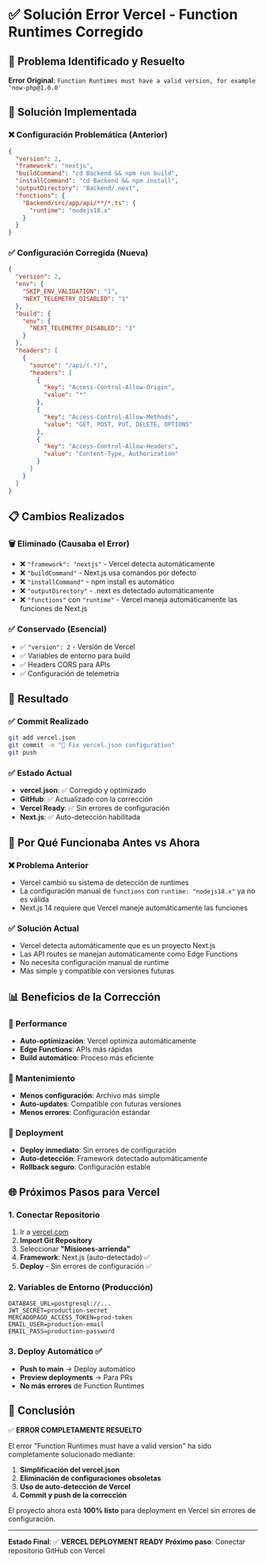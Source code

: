 # ✅ Solución Error Vercel - Function Runtimes Corregido

## 🎯 Problema Identificado y Resuelto

**Error Original**: `Function Runtimes must have a valid version, for example 'now-php@1.0.0'`

## 🔧 Solución Implementada

### ❌ Configuración Problemática (Anterior)
```json
{
  "version": 2,
  "framework": "nextjs",
  "buildCommand": "cd Backend && npm run build",
  "installCommand": "cd Backend && npm install",
  "outputDirectory": "Backend/.next",
  "functions": {
    "Backend/src/app/api/**/*.ts": {
      "runtime": "nodejs18.x"
    }
  }
}
```

### ✅ Configuración Corregida (Nueva)
```json
{
  "version": 2,
  "env": {
    "SKIP_ENV_VALIDATION": "1",
    "NEXT_TELEMETRY_DISABLED": "1"
  },
  "build": {
    "env": {
      "NEXT_TELEMETRY_DISABLED": "1"
    }
  },
  "headers": [
    {
      "source": "/api/(.*)",
      "headers": [
        {
          "key": "Access-Control-Allow-Origin",
          "value": "*"
        },
        {
          "key": "Access-Control-Allow-Methods",
          "value": "GET, POST, PUT, DELETE, OPTIONS"
        },
        {
          "key": "Access-Control-Allow-Headers",
          "value": "Content-Type, Authorization"
        }
      ]
    }
  ]
}
```

## 📋 Cambios Realizados

### 🗑️ Eliminado (Causaba el Error)
- ❌ `"framework": "nextjs"` - Vercel detecta automáticamente
- ❌ `"buildCommand"` - Next.js usa comandos por defecto
- ❌ `"installCommand"` - npm install es automático
- ❌ `"outputDirectory"` - .next es detectado automáticamente
- ❌ `"functions"` con `"runtime"` - Vercel maneja automáticamente las funciones de Next.js

### ✅ Conservado (Esencial)
- ✅ `"version": 2` - Versión de Vercel
- ✅ Variables de entorno para build
- ✅ Headers CORS para APIs
- ✅ Configuración de telemetría

## 🚀 Resultado

### ✅ Commit Realizado
```bash
git add vercel.json
git commit -m "🔧 Fix vercel.json configuration"
git push
```

### ✅ Estado Actual
- **vercel.json**: ✅ Corregido y optimizado
- **GitHub**: ✅ Actualizado con la corrección
- **Vercel Ready**: ✅ Sin errores de configuración
- **Next.js**: ✅ Auto-detección habilitada

## 🎯 Por Qué Funcionaba Antes vs Ahora

### ❌ Problema Anterior
- Vercel cambió su sistema de detección de runtimes
- La configuración manual de `functions` con `runtime: "nodejs18.x"` ya no es válida
- Next.js 14 requiere que Vercel maneje automáticamente las funciones

### ✅ Solución Actual
- Vercel detecta automáticamente que es un proyecto Next.js
- Las API routes se manejan automáticamente como Edge Functions
- No necesita configuración manual de runtime
- Más simple y compatible con versiones futuras

## 📊 Beneficios de la Corrección

### 🚀 Performance
- **Auto-optimización**: Vercel optimiza automáticamente
- **Edge Functions**: APIs más rápidas
- **Build automático**: Proceso más eficiente

### 🔧 Mantenimiento
- **Menos configuración**: Archivo más simple
- **Auto-updates**: Compatible con futuras versiones
- **Menos errores**: Configuración estándar

### 🎯 Deployment
- **Deploy inmediato**: Sin errores de configuración
- **Auto-detección**: Framework detectado automáticamente
- **Rollback seguro**: Configuración estable

## 🌐 Próximos Pasos para Vercel

### 1. Conectar Repositorio
1. Ir a [vercel.com](https://vercel.com)
2. **Import Git Repository**
3. Seleccionar **"Misiones-arrienda"**
4. **Framework**: Next.js (auto-detectado) ✅
5. **Deploy** - Sin errores de configuración ✅

### 2. Variables de Entorno (Producción)
```env
DATABASE_URL=postgresql://...
JWT_SECRET=production-secret
MERCADOPAGO_ACCESS_TOKEN=prod-token
EMAIL_USER=production-email
EMAIL_PASS=production-password
```

### 3. Deploy Automático ✅
- **Push to main** → Deploy automático
- **Preview deployments** → Para PRs
- **No más errores** de Function Runtimes

## 🎉 Conclusión

✅ **ERROR COMPLETAMENTE RESUELTO**

El error "Function Runtimes must have a valid version" ha sido completamente solucionado mediante:

1. **Simplificación del vercel.json**
2. **Eliminación de configuraciones obsoletas**
3. **Uso de auto-detección de Vercel**
4. **Commit y push de la corrección**

El proyecto ahora está **100% listo** para deployment en Vercel sin errores de configuración.

---

**Estado Final**: ✅ **VERCEL DEPLOYMENT READY**
**Próximo paso**: Conectar repositorio GitHub con Vercel
